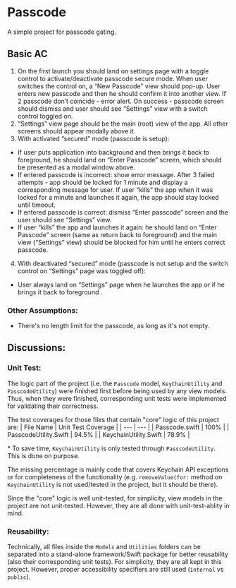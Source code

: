 # Passcode
A simple project for passcode gating.

## Basic AC

1. On the first launch you should land on settings page with a toggle control to activate/deactivate passcode secure mode. When user switches the control on, a “New Passcode" view should pop-up. User enters new passcode and then he should confirm it into another view. If 2 passcode don’t coincide - error alert. On success - passcode screen should dismiss and user should see “Settings” view with a switch control toggled on. 
2. “Settings” view page should be the main (root) view of the app. All other screens should appear modally above it.
3. With activated “secured” mode (passcode is setup): 
- If user puts application into background and then brings it back to foreground, he should land on “Enter Passcode” screen, which should be presented as a modal window above.
- If entered passcode is incorrect: show error message. After 3 failed attempts - app should be locked for 1 minute and display a corresponding message for user. If user “kills” the app when it was locked for a minute and launches it again, the app should stay locked until timeout.
- If entered passcode is correct: dismiss “Enter passcode” screen and the user should see “Settings” view.
- If user “kills” the app and launches it again: he should land on “Enter Passcode” screen (same as return back to foreground) and the main view (“Settings” view) should be blocked for him until he enters correct passcode.
4. With deactivated “secured” mode (passcode is not setup and the switch control on “Settings” page was toggled off):
-  User always land on “Settings” page when he launches the app or if he brings it back to foreground .

### Other Assumptions:
* There's no length limit for the passcode, as long as it's not empty.

## Discussions:

### Unit Test:
The logic part of the project (i.e. the `Passcode` model, `KeyChainUtility` and `PasscodeUtility`) were finished first before being used by any view models. Thus, when they were finished, corresponding unit tests were implemented for validating their correctness.

The test coverages for those files that contain "core" logic of this project are:
| File Name | Unit Test Coverage |
| --- | --- |
| Passcode.swift | 100% |
| PasscodeUtility.Swift | 94.5% |
| KeychainUtility.Swift | 78.9% |

\* To save time, `KeychainUtility` is only tested through `PasscodeUtility`. This is done on purpose.

The missing percentage is mainly code that covers Keychain API exceptions or for completeness of the functionality (e.g. `removeValue(for:` method on `KeychainUtility` is not used/tested in the project, but it should be there).

Since the "core" logic is well unit-tested, for simplicity, view models in the project are not unit-tested. However, they are all done with unit-test-ablity in mind.

### Reusability:
Technically, all files inside the `Models` and `Utilities` folders can be separated into a stand-alone framework/Swift package for better reusability (also their corresponding unit tests). For simplicity, they are all kept in this project. However, proper accessibility specifiers are still used (`internal` vs `public`).
